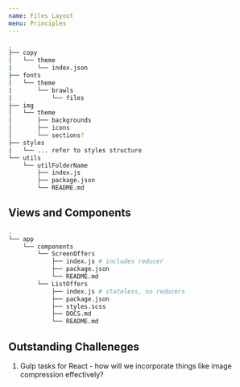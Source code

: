 ```yaml
---
name: Files Layout
menu: Principles 
---
```

```bash
.
├── copy
│   └── theme
|       └── index.json
├── fonts
│   └── theme
|       └── brawls
|           └── files
├── img
│   └── theme
│       ├── backgrounds
│       ├── icons
│       └── sections?
├── styles
|   └── ... refer to styles structure
└── utils
    └── utilFolderName
        ├── index.js
        ├── package.json
        └── README.md
```

## Views and Components

```bash
.
└── app
    └── components
        └── ScreenOffers
            ├── index.js # includes reducer
            ├── package.json
            └── README.md
        └── ListOffers
            ├── index.js # stateless, no reducers
            ├── package.json
            ├── styles.scss
            ├── DOCS.md
            └── README.md
```

## Outstanding Challeneges

1.  Gulp tasks for React - how will we incorporate things like image compression effectively?
